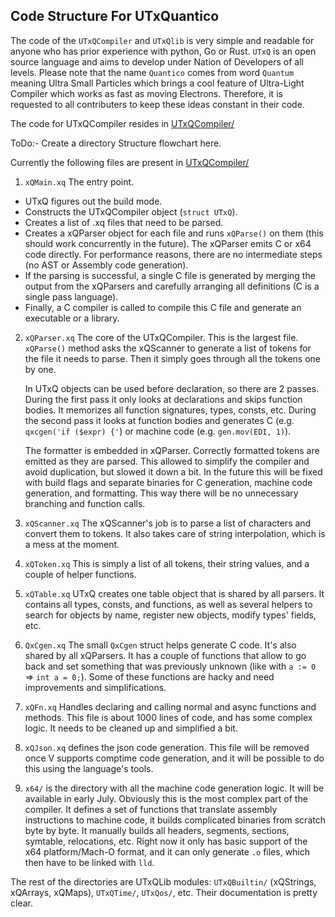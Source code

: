## Code Structure For UTxQuantico

The code of the `UTxQCompiler` and `UTxQlib` is very simple and readable for anyone who has prior experience with python, Go or Rust. `UTxQ` is an open source language and aims to develop under Nation of Developers of all levels. Please note that the name `Quantico` comes from word `Quantum` meaning Ultra Small Particles which brings a cool feature of Ultra-Light Compiler which works as fast as moving Electrons. Therefore, it is requested to all contributers to keep these ideas constant in their code.    


The code for UTxQCompiler resides in  [UTxQCompiler/](../UTxQCompiler/)

ToDo:- Create a directory Structure flowchart here. 

Currently the following files are present in [UTxQCompiler/](../UTxQCompiler/)
1. `xQMain.xq` The entry point.
- UTxQ figures out the build mode.
- Constructs the UTxQCompiler object (`struct UTxQ`).
- Creates a list of .xq files that need to be parsed.
- Creates a xQParser object for each file and runs `xQParse()` on them (this should work concurrently in the future). The xQParser emits C or x64 code directly. For performance reasons, there are no intermediate steps (no AST or Assembly code generation).
- If the parsing is successful, a single C file is generated by merging the output from the xQParsers and carefully arranging all definitions (C is a single pass language).
- Finally, a C compiler is called to compile this C file and generate an executable or a library.

2. `xQParser.xq` The core of the UTxQCompiler. This is the largest file. `xQParse()` method asks the xQScanner to generate a list of tokens for the file it needs to parse. Then it simply goes through all the tokens one by one.

   In UTxQ objects can be used before declaration, so there are 2 passes. During the first pass it only looks at declarations and skips function bodies. It memorizes all function signatures, types, consts, etc. During the second pass it looks at function bodies and generates C  (e.g. `qxcgen('if ($expr) {'`) or machine code (e.g. `gen.mov(EDI, 1)`).

   The formatter is embedded in xQParser. Correctly formatted tokens are emitted as they are parsed. This allowed to simplify the compiler and avoid duplication, but slowed it down a bit. In the future this will be fixed with build flags and separate binaries for C generation, machine code generation, and formatting. This way there will be no unnecessary branching and function calls.
   
3. `xQScanner.xq` The xQScanner's job is to parse a list of characters and convert them to tokens. It also takes care of string interpolation, which is a mess at the moment.

4. `xQToken.xq` This is simply a list of all tokens, their string values, and a couple of helper functions.

5. `xQTable.xq` UTxQ creates one table object that is shared by all parsers. It contains all types, consts, and functions, as well as several helpers to search for objects by name, register new objects, modify types' fields, etc.

6. `QxCgen.xq` The small `QxCgen` struct helps generate C code. It's also shared by all xQParsers. It has a couple of functions that allow to go back and set something that was previously unknown (like with `a := 0` => `int a = 0;`). Some of these functions are hacky and need improvements and simplifications.

7. `xQFn.xq` Handles declaring and calling normal and async functions and methods. This file is about 1000 lines of code, and has some complex logic. It needs to be cleaned up and simplified a bit.

8. `xQJson.xq` defines the json code generation. This file will be removed once V supports comptime code generation, and it will be possible to do this using the language's tools.

9. `x64/` is the directory with all the machine code generation logic. It will be available in early July. Obviously this is the most complex part of the compiler. It defines a set of functions that translate assembly instructions to machine code, it builds complicated binaries from scratch byte by byte. It manually builds all headers, segments, sections, symtable, relocations, etc. Right now it only has basic support of the x64 platform/Mach-O format, and it can only generate `.o` files, which then have to be linked with `lld`.

The rest of the directories are UTxQLib modules: `UTxQBuiltin/` (xQStrings, xQArrays, xQMaps), `UTxQTime/`, `UTxQos/`, etc. Their documentation is pretty clear.

